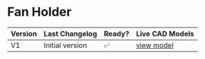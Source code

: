 # Fan Holder

| Version | Last Changelog | Ready? | Live CAD Models |
| ------- | -------------- | ------ | --------------- |
| V1 | Initial version | ✅ | [view model](https://a360.co/2V8enEU)
